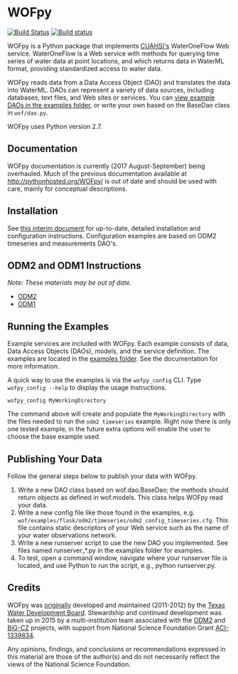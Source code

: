 # WOFpy

[![Build Status](https://travis-ci.org/ODM2/WOFpy.svg?branch=master)](https://travis-ci.org/ODM2/WOFpy) [![Build status](https://ci.appveyor.com/api/projects/status/piji7ib6wdjeoqku?svg=true)](https://ci.appveyor.com/project/ocefpaf/wofpy-4g2xh)

WOFpy is a Python package that implements [CUAHSI's](http://his.cuahsi.org) WaterOneFlow Web service.
WaterOneFlow is a Web service with methods for querying time series of water data at point locations,
and which returns data in WaterML format, providing standardized access to water data.

WOFpy reads data from a Data Access Object (DAO) and translates the data into WaterML.
DAOs can represent a variety of data sources, including databases, text files, and Web sites or services.
You can [view example DAOs in the examples folder](https://github.com/ODM2/WOFpy/tree/master/wof/examples), or write your own based on the BaseDao class in `wof/dao.py`.

WOFpy uses Python version 2.7.

Documentation
-------------

WOFpy documentation is currently (2017 August-September) being overhauled. Much of the previous documentation available at http://pythonhosted.org/WOFpy/ is out of date and should be used with care, mainly for conceptual descriptions.

Installation
------------

See [this interim document](https://github.com/ODM2/WOFpy/blob/master/docs/WOFpyODM2LBR_installation.md) for up-to-date, detailed installation and configuration instructions. Configuration examples are based on ODM2 timeseries and measurements DAO's.

ODM2 and ODM1 Instructions
--------------------------

*Note: These materials may be out of date.*

- [ODM2](https://github.com/ODM2/WOFpy/blob/master/docs/Sphinx/ODM2Services.rst)
- [ODM1](https://github.com/ODM2/WOFpy/blob/master/docs/Sphinx/ODM1Services.rst)

Running the Examples
--------------------

Example services are included with WOFpy.
Each example consists of data,
Data Access Objects (DAOs), models,
and the service definition.
The examples are located in the [examples folder](https://github.com/ODM2/WOFpy/tree/master/wof/examples).
See the documentation for more information.

A quick way to use the examples is via the `wofpy_config` CLI.
Type `wofpy_config --help` to display the usage Instructions.

```shell
wofpy_config MyWorkingDirectory
```

The command above will create and populate the `MyWorkingDirectory` with the files needed to run the `odm2 timeseries` example.
Right now there is only one tested example,
in the future extra options will enable the user to choose the base example used.

Publishing Your Data
--------------------

Follow the general steps below to publish your data with WOFpy.

1. Write a new DAO class based on wof.dao.BaseDao;
   the methods should return objects as defined in wof.models.
   This class helps WOFpy read your data.
2. Write a new config file like those found in the examples,
   e.g. `wof/examples/flask/odm2/timeseries/odm2_config_timeseries.cfg`.
   This file contains static descriptors of your Web service such as the name of your water observations network.
3. Write a new runserver script to use the new DAO you implemented.
   See files named runserver_*.py in the examples folder for examples.
4. To test, open a command window,
   navigate where your runserver file is located,
   and use Python to run the script, e.g., python runserver.py.

Credits
-------

WOFpy was [originally](https://github.com/swtools/WOFpy/) developed and maintained (2011-2012) by the [Texas Water Development Board](http://www.twdb.texas.gov). Stewardship and continued development was taken up in 2015 by a multi-institution team associated with the [ODM2](http://www.odm2.org) and [BiG-CZ](https://bigcz.org/) projects, with support from National Science Foundation Grant [ACI-1339834](http://www.nsf.gov/awardsearch/showAward?AWD_ID=1339834).

Any opinions, findings, and conclusions or recommendations expressed in this material are those of the author(s) and do not necessarily reflect the views of the National Science Foundation.
